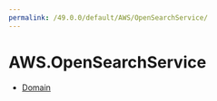 ```yaml
---
permalink: /49.0.0/default/AWS/OpenSearchService/
---
```


# AWS.OpenSearchService



* [Domain](Domain.md)